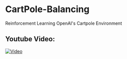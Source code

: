 # CartPole-Balancing
Reinforcement Learning OpenAI's Cartpole Environment

## Youtube Video:
[![Video](https://img.youtube.com/vi/VOR9JvbKSPg/maxresdefault.jpg)](https://youtu.be/VOR9JvbKSPg) 


